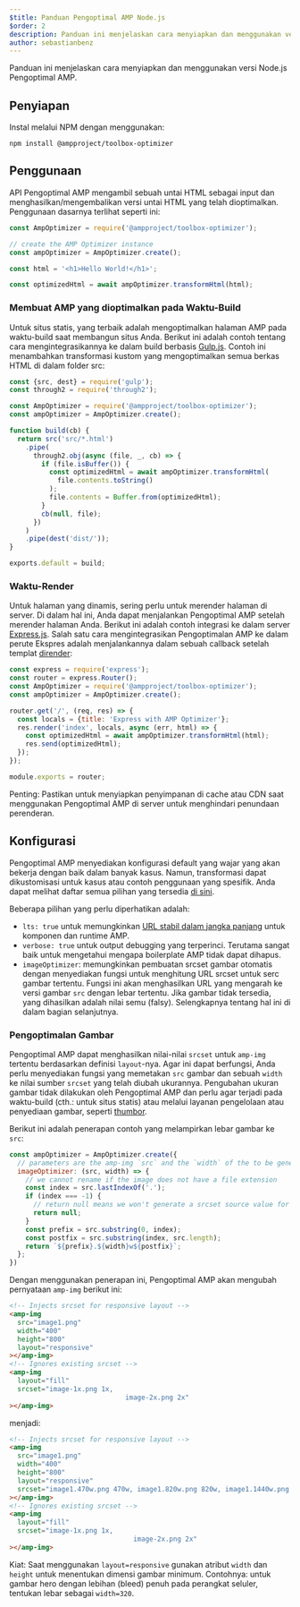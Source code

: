 ```yaml
---
$title: Panduan Pengoptimal AMP Node.js
$order: 2
description: Panduan ini menjelaskan cara menyiapkan dan menggunakan versi Node.js Pengoptimal AMP.
author: sebastianbenz
---
```


Panduan ini menjelaskan cara menyiapkan dan menggunakan versi Node.js Pengoptimal AMP.

## Penyiapan

Instal melalui NPM dengan menggunakan:

```shell
npm install @ampproject/toolbox-optimizer
```

## Penggunaan

API Pengoptimal AMP mengambil sebuah untai HTML sebagai input dan menghasilkan/mengembalikan versi untai HTML yang telah dioptimalkan. Penggunaan dasarnya terlihat seperti ini:

```js
const AmpOptimizer = require('@ampproject/toolbox-optimizer');

// create the AMP Optimizer instance
const ampOptimizer = AmpOptimizer.create();

const html = '<h1>Hello World!</h1>';

const optimizedHtml = await ampOptimizer.transformHtml(html);
```

### Membuat AMP yang dioptimalkan pada Waktu-Build

Untuk situs statis, yang terbaik adalah mengoptimalkan halaman AMP pada waktu-build saat membangun situs Anda. Berikut ini adalah contoh tentang cara mengintegrasikannya ke dalam build berbasis [Gulp.js](https://gulpjs.com/). Contoh ini menambahkan transformasi kustom yang mengoptimalkan semua berkas HTML di dalam folder src:

```js
const {src, dest} = require('gulp');
const through2 = require('through2');

const AmpOptimizer = require('@ampproject/toolbox-optimizer');
const ampOptimizer = AmpOptimizer.create();

function build(cb) {
  return src('src/*.html')
    .pipe(
      through2.obj(async (file, _, cb) => {
        if (file.isBuffer()) {
          const optimizedHtml = await ampOptimizer.transformHtml(
            file.contents.toString()
          );
          file.contents = Buffer.from(optimizedHtml);
        }
        cb(null, file);
      })
    )
    .pipe(dest('dist/'));
}

exports.default = build;
```

### Waktu-Render

Untuk halaman yang dinamis, sering perlu untuk merender halaman di server. Di dalam hal ini, Anda dapat menjalankan Pengoptimal AMP setelah merender halaman Anda. Berikut ini adalah contoh integrasi ke dalam server [Express.js](https://expressjs.com/). Salah satu cara mengintegrasikan Pengoptimalan AMP ke dalam perute Ekspres adalah menjalankannya dalam sebuah callback setelah templat [dirender](https://expressjs.com/en/api.html#app.render):

```js
const express = require('express');
const router = express.Router();
const AmpOptimizer = require('@ampproject/toolbox-optimizer');
const ampOptimizer = AmpOptimizer.create();

router.get('/', (req, res) => {
  const locals = {title: 'Express with AMP Optimizer'};
  res.render('index', locals, async (err, html) => {
    const optimizedHtml = await ampOptimizer.transformHtml(html);
    res.send(optimizedHtml);
  });
});

module.exports = router;
```

Penting: Pastikan untuk menyiapkan penyimpanan di cache atau CDN saat menggunakan Pengoptimal AMP di server untuk menghindari penundaan perenderan.

## Konfigurasi

Pengoptimal AMP menyediakan konfigurasi default yang wajar yang akan bekerja dengan baik dalam banyak kasus. Namun, transformasi dapat dikustomisasi untuk kasus atau contoh penggunaan yang spesifik. Anda dapat melihat daftar semua pilihan yang tersedia [di sini](https://github.com/ampproject/amp-toolbox/tree/main/packages/optimizer#options).

Beberapa pilihan yang perlu diperhatikan adalah:

- `lts: true` untuk memungkinkan [URL stabil dalam jangka panjang](https://github.com/ampproject/amphtml/blob/main/contributing/lts-release.md) untuk komponen dan runtime AMP.
- `verbose: true` untuk output debugging yang terperinci. Terutama sangat baik untuk mengetahui mengapa boilerplate AMP tidak dapat dihapus.
- `imageOptimizer`: memungkinkan pembuatan srcset gambar otomatis dengan menyediakan fungsi untuk menghitung URL srcset untuk serc gambar tertentu. Fungsi ini akan menghasilkan URL yang mengarah ke versi gambar <code>src</code> dengan lebar tertentu. Jika gambar tidak tersedia, yang dihasilkan adalah nilai semu (falsy). Selengkapnya tentang hal ini di dalam bagian selanjutnya.

### Pengoptimalan Gambar

Pengoptimal AMP dapat menghasilkan nilai-nilai `srcset` untuk `amp-img` tertentu berdasarkan definisi `layout`-nya. Agar ini dapat berfungsi, Anda perlu menyediakan fungsi yang memetakan `src` gambar dan sebuah `width` ke nilai sumber `srcset` yang telah diubah ukurannya. Pengubahan ukuran gambar tidak dilakukan oleh Pengoptimal AMP dan perlu agar terjadi pada waktu-build (cth.: untuk situs statis) atau melalui layanan pengelolaan atau penyediaan gambar, seperti [thumbor](https://github.com/thumbor/thumbor).

Berikut ini adalah penerapan contoh yang melampirkan lebar gambar ke `src`:

```js
const ampOptimizer = AmpOptimizer.create({
  // parameters are the amp-img `src` and the `width` of the to be generated srcset source value
  imageOptimizer: (src, width) => {
    // we cannot rename if the image does not have a file extension
    const index = src.lastIndexOf('.');
    if (index === -1) {
      // return null means we won't generate a srcset source value for this width
      return null;
    }
    const prefix = src.substring(0, index);
    const postfix = src.substring(index, src.length);
    return `${prefix}.${width}w${postfix}`;
  };
})
```

Dengan menggunakan penerapan ini, Pengoptimal AMP akan mengubah pernyataan `amp-img` berikut ini:

```html
<!-- Injects srcset for responsive layout -->
<amp-img
  src="image1.png"
  width="400"
  height="800"
  layout="responsive"
></amp-img>
<!-- Ignores existing srcset -->
<amp-img
  layout="fill"
  srcset="image-1x.png 1x,
                             image-2x.png 2x"
></amp-img>
```

menjadi:

```html
<!-- Injects srcset for responsive layout -->
<amp-img
  src="image1.png"
  width="400"
  height="800"
  layout="responsive"
  srcset="image1.470w.png 470w, image1.820w.png 820w, image1.1440w.png 1440w"
></amp-img>
<!-- Ignores existing srcset -->
<amp-img
  layout="fill"
  srcset="image-1x.png 1x,
                               image-2x.png 2x"
></amp-img>
```

Kiat: Saat menggunakan `layout=responsive` gunakan atribut `width` dan `height` untuk menentukan dimensi gambar minimum. Contohnya: untuk gambar hero dengan lebihan (bleed) penuh pada perangkat seluler, tentukan lebar sebagai `width=320`.
